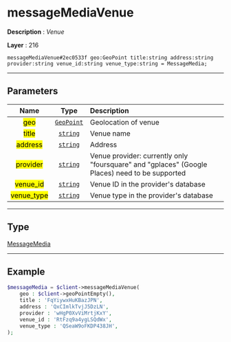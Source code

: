 # messageMediaVenue

**Description** : *Venue*

**Layer** : 216

```tl
messageMediaVenue#2ec0533f geo:GeoPoint title:string address:string provider:string venue_id:string venue_type:string = MessageMedia;
```

---

## Parameters

| Name | Type | Description |
| :---: | :---: | :--- |
| <mark>geo</mark> | [`GeoPoint`](type/GeoPoint) | Geolocation of venue |
| <mark>title</mark> | [`string`](type/string) | Venue name |
| <mark>address</mark> | [`string`](type/string) | Address |
| <mark>provider</mark> | [`string`](type/string) | Venue provider: currently only "foursquare" and "gplaces" (Google Places) need to be supported |
| <mark>venue_id</mark> | [`string`](type/string) | Venue ID in the provider's database |
| <mark>venue_type</mark> | [`string`](type/string) | Venue type in the provider's database |

---

## Type

[MessageMedia](type/MessageMedia)

---

## Example

```php
$messageMedia = $client->messageMediaVenue(
	geo : $client->geoPointEmpty(),
	title : 'FqYiywxHuKBazJPN',
	address : 'QxCImlkTvjJ5DzLN',
	provider : 'wHgP0XvViMrtjKxY',
	venue_id : 'RtFzq9a4ygLSQdWx',
	venue_type : 'QSeaW9oFKDP438JH',
);
```